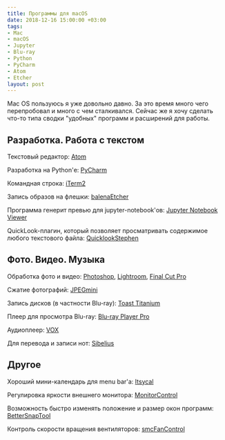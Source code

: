 ```yaml
---
title: Программы для macOS
date: 2018-12-16 15:00:00 +03:00
tags:
- Mac
- macOS
- Jupyter
- Blu-ray
- Python
- PyCharm
- Atom
- Etcher
layout: post
---
```


Mac OS пользуюсь я уже довольно давно. За это время много чего перепробовал и много с чем сталкивался. Сейчас же я хочу сделать что-то типа сводки "удобных" программ и расширений для работы.

## Разработка. Работа с текстом

Текстовый редактор: [Atom](https://atom.io)

Разработка на Python'е: [PyCharm](https://www.jetbrains.com/pycharm/)

Командная строка: [iTerm2](https://www.iterm2.com)

Запись образов на флешки: [balenaEtcher](https://www.balena.io/etcher/)

Программа генерит превью для jupyter-notebook'ов: [Jupyter Notebook Viewer](https://github.com/tuxu/nbviewer-app)

QuickLook-плагин, который позволяет просматривать содержимое любого текстового файла: [QuicklookStephen](https://github.com/whomwah/qlstephen)

## Фото. Видео. Музыка

Обработка фото и видео: [Photoshop](http://adobe.com/photoshop), [Lightroom](http://adobe.com/lightroom), [Final Cut Pro](https://www.apple.com/final-cut-pro/)

Сжатие фотографий: [JPEGmini](https://www.jpegmini.com)

Запись дисков (в частности Blu-ray): [Toast Titanium](https://www.roxio.com/en/products/toast/titanium/)

Плеер для просмотра Blu-ray: [Blu-ray Player Pro](https://www.macblurayplayer.com/macgo-mac-bluray-menu-player-pro.htm)

Аудиоплеер: [VOX](https://vox.rocks)

Для перевода и записи нот: [Sibelius](https://www.avid.com/sibelius)

## Другое

Хороший мини-календарь для menu bar'а: [Itsycal](https://www.mowglii.com/itsycal/)

Регулировка яркости внешнего монитора: [MonitorControl](https://github.com/the0neyouseek/MonitorControl)

Возможность быстро изменять положение и размер окон программ: [BetterSnapTool](https://folivora.ai/bettersnaptool/)

Контроль скорости вращения вентиляторов: [smcFanControl](https://github.com/hholtmann/smcFanControl)
